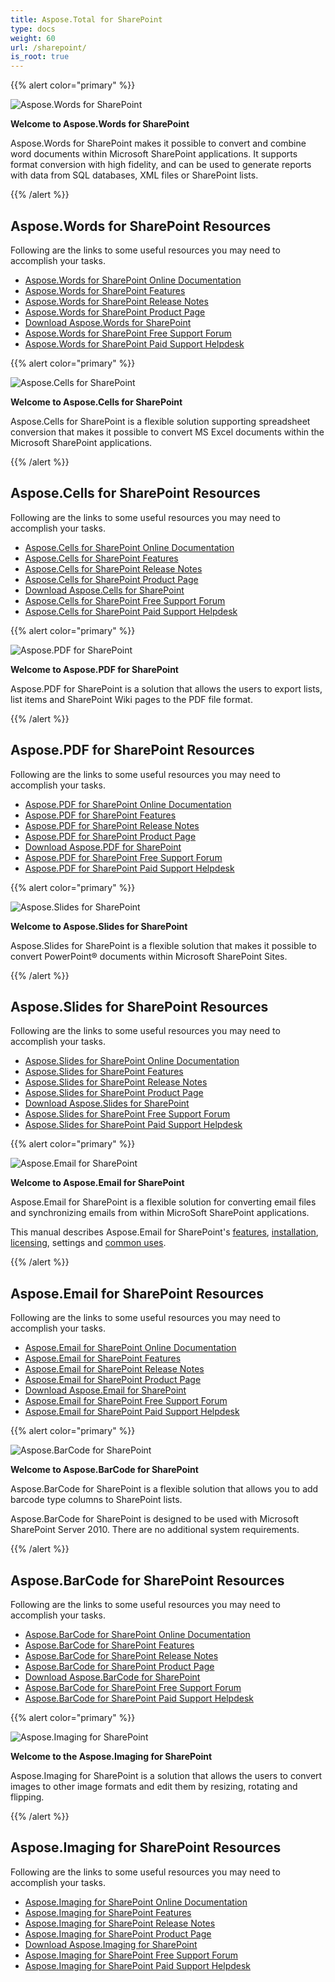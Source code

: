 ```yaml
---
title: Aspose.Total for SharePoint
type: docs
weight: 60
url: /sharepoint/
is_root: true
---
```


{{% alert color="primary" %}} 

![Aspose.Words for SharePoint](aspose_words-for-sharepoint.png)

**Welcome to Aspose.Words for SharePoint**

Aspose.Words for SharePoint makes it possible to convert and combine word documents within Microsoft SharePoint applications. It supports format conversion with high fidelity, and can be used to generate reports with data from SQL databases, XML files or SharePoint lists.

{{% /alert %}} 

## **Aspose.Words for SharePoint Resources**

Following are the links to some useful resources you may need to accomplish your tasks.

- [Aspose.Words for SharePoint Online Documentation](/words/sharepoint/)
- [Aspose.Words for SharePoint Features](/words/sharepoint/features/)
- [Aspose.Words for SharePoint Release Notes](/words/sharepoint/release-notes/)
- [Aspose.Words for SharePoint Product Page](https://products.aspose.com/words/sharepoint)
- [Download Aspose.Words for SharePoint](https://downloads.aspose.com/words/sharepoint)
- [Aspose.Words for SharePoint Free Support Forum](https://forum.aspose.com/c/words)
- [Aspose.Words for SharePoint Paid Support Helpdesk](https://helpdesk.aspose.com/)

{{% alert color="primary" %}} 

![Aspose.Cells for SharePoint](aspose-Cells-for-SharePoint.png)

**Welcome to Aspose.Cells for SharePoint**

Aspose.Cells for SharePoint is a flexible solution supporting spreadsheet conversion that makes it possible to convert MS Excel documents within the Microsoft SharePoint applications.

{{% /alert %}} 

## **Aspose.Cells for SharePoint Resources**

Following are the links to some useful resources you may need to accomplish your tasks.

- [Aspose.Cells for SharePoint Online Documentation](/cells/sharepoint/)
- [Aspose.Cells for SharePoint Features](/cells/sharepoint/features/)
- [Aspose.Cells for SharePoint Release Notes](/cells/sharepoint/release-notes/)
- [Aspose.Cells for SharePoint Product Page](https://products.aspose.com/cells/sharepoint)
- [Download Aspose.Cells for SharePoint](https://downloads.aspose.com/cells/sharepoint)
- [Aspose.Cells for SharePoint Free Support Forum](https://forum.aspose.com/c/cells)
- [Aspose.Cells for SharePoint Paid Support Helpdesk](https://helpdesk.aspose.com/)

{{% alert color="primary" %}} 

![Aspose.PDF for SharePoint](aspose-Pdf-for-SharePoint.png)

**Welcome to Aspose.PDF for SharePoint**

Aspose.PDF for SharePoint is a solution that allows the users to export lists, list items and SharePoint Wiki pages to the PDF file format.

{{% /alert %}} 

## **Aspose.PDF for SharePoint Resources**

Following are the links to some useful resources you may need to accomplish your tasks.

- [Aspose.PDF for SharePoint Online Documentation](/pdf/sharepoint/)
- [Aspose.PDF for SharePoint Features](/pdf/sharepoint/features/)
- [Aspose.PDF for SharePoint Release Notes](/pdf/sharepoint/release-notes/)
- [Aspose.PDF for SharePoint Product Page](https://products.aspose.com/pdf/sharepoint)
- [Download Aspose.PDF for SharePoint](https://downloads.aspose.com/pdf/sharepoint)
- [Aspose.PDF for SharePoint Free Support Forum](https://forum.aspose.com/c/pdf)
- [Aspose.PDF for SharePoint Paid Support Helpdesk](https://helpdesk.aspose.com/)

{{% alert color="primary" %}}

![Aspose.Slides for SharePoint](home_2)

**Welcome to Aspose.Slides for SharePoint**

Aspose.Slides for SharePoint is a flexible solution that makes it possible to convert PowerPoint® documents within Microsoft SharePoint Sites.

{{% /alert %}} 

## **Aspose.Slides for SharePoint Resources**

Following are the links to some useful resources you may need to accomplish your tasks.

- [Aspose.Slides for SharePoint Online Documentation](/slides/sharepoint/)
- [Aspose.Slides for SharePoint Features](/slides/sharepoint/features/)
- [Aspose.Slides for SharePoint Release Notes](/slides/sharepoint/release-notes/)
- [Aspose.Slides for SharePoint Product Page](https://products.aspose.com/slides/sharepoint)
- [Download Aspose.Slides for SharePoint](https://downloads.aspose.com/slides/sharepoint)
- [Aspose.Slides for SharePoint Free Support Forum](https://forum.aspose.com/c/slides)
- [Aspose.Slides for SharePoint Paid Support Helpdesk](https://helpdesk.aspose.com/)

{{% alert color="primary" %}}

![Aspose.Email for SharePoint](aspose-Email-for-SharePoint.png)

**Welcome to Aspose.Email for SharePoint**

Aspose.Email for SharePoint is a flexible solution for converting email files and synchronizing emails from within MicroSoft SharePoint applications.

This manual describes Aspose.Email for SharePoint's [features](/email/sharepoint/features/), [installation](/email/sharepoint/installing-aspose-email-for-sharepoint/), [licensing](/email/sharepoint/license-aspose-email-for-sharepoint), settings and [common uses](/email/sharepoint/overview/).

{{% /alert %}} 

## **Aspose.Email for SharePoint Resources**

Following are the links to some useful resources you may need to accomplish your tasks.

- [Aspose.Email for SharePoint Online Documentation](/email/sharepoint/)
- [Aspose.Email for SharePoint Features](/email/sharepoint/features/)
- [Aspose.Email for SharePoint Release Notes](/email/sharepoint/release-notes/)
- [Aspose.Email for SharePoint Product Page](https://products.aspose.com/email/sharepoint)
- [Download Aspose.Email for SharePoint](https://downloads.aspose.com/email/sharepoint)
- [Aspose.Email for SharePoint Free Support Forum](https://forum.aspose.com/c/email)
- [Aspose.Email for SharePoint Paid Support Helpdesk](https://helpdesk.aspose.com/)

{{% alert color="primary" %}}

![Aspose.BarCode for SharePoint](aspose-BarCode-for-SharePoint.png)

**Welcome to Aspose.BarCode for SharePoint**

Aspose.BarCode for SharePoint is a flexible solution that allows you to add barcode type columns to SharePoint lists.

Aspose.BarCode for SharePoint is designed to be used with Microsoft SharePoint Server 2010. There are no additional system requirements.

{{% /alert %}} 

## **Aspose.BarCode for SharePoint Resources**

Following are the links to some useful resources you may need to accomplish your tasks.

- [Aspose.BarCode for SharePoint Online Documentation](/barcode/sharepoint/)
- [Aspose.BarCode for SharePoint Features](/barcode/sharepoint/features/)
- [Aspose.BarCode for SharePoint Release Notes](/barcode/sharepoint/release-notes/)
- [Aspose.BarCode for SharePoint Product Page](https://products.aspose.com/barcode/sharepoint)
- [Download Aspose.BarCode for SharePoint](https://downloads.aspose.com/barcode/sharepoint)
- [Aspose.BarCode for SharePoint Free Support Forum](https://forum.aspose.com/c/barcode)
- [Aspose.BarCode for SharePoint Paid Support Helpdesk](https://helpdesk.aspose.com/)

{{% alert color="primary" %}}

![Aspose.Imaging for SharePoint](home_3)

**Welcome to the Aspose.Imaging for SharePoint**

Aspose.Imaging for SharePoint is a solution that allows the users to convert images to other image formats and edit them by resizing, rotating and flipping.

{{% /alert %}} 

## **Aspose.Imaging for SharePoint Resources**

Following are the links to some useful resources you may need to accomplish your tasks.

- [Aspose.Imaging for SharePoint Online Documentation](/imaging/sharepoint/)
- [Aspose.Imaging for SharePoint Features](/imaging/sharepoint/features/)
- [Aspose.Imaging for SharePoint Release Notes](/imaging/sharepoint/release-notes/)
- [Aspose.Imaging for SharePoint Product Page](https://products.aspose.com/imaging/sharepoint)
- [Download Aspose.Imaging for SharePoint](https://downloads.aspose.com/imaging/sharepoint)
- [Aspose.Imaging for SharePoint Free Support Forum](https://forum.aspose.com/c/imaging)
- [Aspose.Imaging for SharePoint Paid Support Helpdesk](https://helpdesk.aspose.com/)
